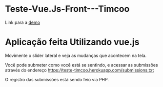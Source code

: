 # Teste-Vue.Js-Front---Timcoo

Link para a <a href="https://teste-timcoo.herokuapp.com">demo</a>

# Aplicação feita Utilizando vue.js

Movimente o slider lateral e veja as mudanças que acontecem na tela.

Você pode submeter como você está se sentindo, e acessar as submissões através do endereço https://teste-timcoo.herokuapp.com/submissions.txt

O registro das submissões está sendo feio via PHP.
